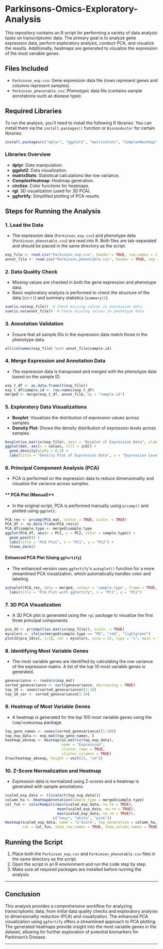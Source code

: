 # **Parkinsons-Omics-Exploratory-Analysis**

This repository contains an R script for performing a variety of data analysis tasks on transcriptomic data. The primary goal is to analyze gene expression data, perform exploratory analysis, conduct PCA, and visualize the results. Additionally, heatmaps are generated to visualize the expression of the most variable genes.

## **Files Included**
- `Parkinson_exp.csv`: Gene expression data file (rows represent genes and columns represent samples).
- `Parkinson_phenotable.csv`: Phenotypic data file (contains sample annotations such as disease type).

## **Required Libraries**
To run the analysis, you'll need to install the following R libraries. You can install them via the `install.packages()` function or `Bioconductor` for certain libraries:

```r
install.packages(c("dplyr", "ggplot2", "matrixStats", "ComplexHeatmap", "circlize", "rgl", "ggfortify"))
```

### **Libraries Overview**
- **dplyr**: Data manipulation.
- **ggplot2**: Data visualization.
- **matrixStats**: Statistical calculations like row variance.
- **ComplexHeatmap**: Heatmap generation.
- **circlize**: Color functions for heatmaps.
- **rgl**: 3D visualization (used for 3D PCA).
- **ggfortify**: Simplified plotting of PCA results.

## **Steps for Running the Analysis**

### 1. **Load the Data**
- The expression data (`Parkinson_exp.csv`) and phenotype data (`Parkinson_phenotable.csv`) are read into R. Both files are tab-separated and should be placed in the same directory as the script.

```r
exp_file <- read.csv("Parkinson_exp.csv", header = TRUE, row.names = 1, sep = "\t")
annot_file <- read.csv("Parkinson_phenotable.csv", header = TRUE, sep = "\t")
```

### 2. **Data Quality Check**
- Missing values are checked in both the gene expression and phenotype data.
- Basic exploratory analysis is performed to check the structure of the data (`str()`) and summary statistics (`summary()`).

```r
sum(is.na(exp_file))  # Check missing values in expression data
sum(is.na(annot_file))  # Check missing values in phenotype data
```

### 3. **Annotation Validation**
- Ensure that all sample IDs in the expression data match those in the phenotype data.
  
```r
all(colnames(exp_file) %in% annot_file$sample.id)
```

### 4. **Merge Expression and Annotation Data**
- The expression data is transposed and merged with the phenotype data based on the sample ID.
  
```r
exp_t_df <- as.data.frame(t(exp_file))
exp_t_df$sample.id <- row.names(exp_t_df)
merged <- merge(exp_t_df, annot_file, by = "sample.id")
```

### 5. **Exploratory Data Visualizations**
- **Boxplot**: Visualizes the distribution of expression values across samples.
- **Density Plot**: Shows the density distribution of expression levels across samples.
  
```r
boxplot(as.matrix(exp_file), main = "Boxplot of Expression Data", xlab = "Samples", ylab = "Expression Levels")
ggplot(dat, aes(x = values, fill = ind)) + 
  geom_density(alpha = 0.3) + 
  labs(title = "Density Plot of Expression Data", x = "Expression Level", y = "Density")
```

### 6. **Principal Component Analysis (PCA)**
- PCA is performed on the expression data to reduce dimensionality and visualize the variance across samples.
  
#### ** PCA Plot (Manual)**
- In the original script, PCA is performed manually using `prcomp()` and plotted using `ggplot2`.
  
```r
PCA_res <- prcomp(PCA_mat, center = TRUE, scale. = TRUE)
PCA_df <- as.data.frame(PCA_res$x)
PCA_df$sample.type <- merged$sample.type
ggplot(PCA_df, aes(x = PC1, y = PC2, color = sample.type)) +
  geom_point() +
  labs(title = "PCA Plot", x = "PC1", y = "PC2") +
  theme_dark()
```

#### **Enhanced PCA Plot (Using `ggfortify`)**
- The enhanced version uses `ggfortify`'s `autoplot()` function for a more streamlined PCA visualization, which automatically handles color and labeling.

```r
autoplot(PCA_res, data = merged, colour = 'sample.type', frame = TRUE, frame.type = "norm") +
  labs(title = "PCA Plot with ggfortify", x = "PC1", y = "PC2")
```

### 7. **3D PCA Visualization**
- A 3D PCA plot is generated using the `rgl` package to visualize the first three principal components.
  
```r
pca_3d <- prcomp(t(as.matrix(exp_file)), scale. = TRUE)
mycolors <- ifelse(merged$sample.type == "PD", "red", "lightgreen")
plot3d(pca_3d$x[, 1:3], col = mycolors, size = 12, type = "s", main = "3D PCA Plot")
```

### 8. **Identifying Most Variable Genes**
- The most variable genes are identified by calculating the row variance of the expression matrix. A list of the top 10 most variable genes is generated.

```r
genevariance <- rowVars(exp_mat)
sorted_genevariance <- sort(genevariance, decreasing = TRUE)
top_10 <- names(sorted_genevariance)[1:10]
top_10_var <- sorted_genevariance[1:10]
```

### 9. **Heatmap of Most Variable Genes**
- A heatmap is generated for the top 100 most variable genes using the `ComplexHeatmap` package.
  
```r
top_gene_names <- names(sorted_genevariance)[1:100]
top_exp_data <- exp_mat[top_gene_names, ]
heatmap_absexp <- Heatmap(as.matrix(top_exp_data), 
                          name = "Expression", 
                          cluster_rows = TRUE, 
                          cluster_columns = TRUE)
draw(heatmap_absexp, height = unit(15, "cm"))
```

### 10. **Z-Score Normalization and Heatmap**
- Expression data is normalized using Z-scores and a heatmap is generated with sample annotations.
  
```r
scaled_exp_data <- t(scale(t(top_exp_data)))
column_ha <- HeatmapAnnotation(Sample.type = merged$sample.type)
col_fun <- colorRamp2(c(min(scaled_exp_data, na.rm = TRUE), 
                        mean(scaled_exp_data, na.rm = TRUE), 
                        max(scaled_exp_data, na.rm = TRUE)), 
                      c("navy", "white", "pink"))
Heatmap(scaled_exp_data, name = "Z-Score", top_annotation = column_ha, 
        col = col_fun, show_row_names = TRUE, show_column_names = TRUE)
```

## **Running the Script**
1. Place both the `Parkinson_exp.csv` and `Parkinson_phenotable.csv` files in the same directory as the script.
2. Open the script in an R environment and run the code step by step.
3. Make sure all required packages are installed before running the analysis.

---

## **Conclusion**
This analysis provides a comprehensive workflow for analyzing transcriptomic data, from initial data quality checks and exploratory analysis to dimensionality reduction (PCA) and visualization. The enhanced PCA visualization using `ggfortify` offers a streamlined approach to PCA plotting. The generated heatmaps provide insight into the most variable genes in the dataset, allowing for further exploration of potential biomarkers for Parkinson’s Disease. 

---
